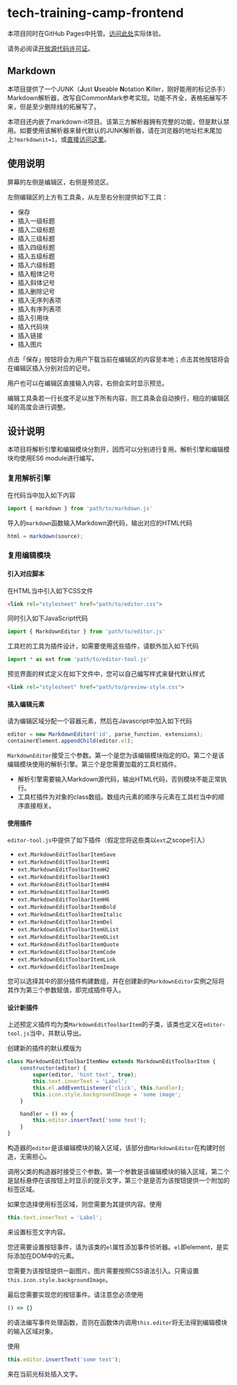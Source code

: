 # tech-training-camp-frontend

本项目同时在GitHub Pages中托管。[访问此处](https://milkfather.github.io/tech-training-camp-frontend/)实际体验。

请务必阅读[开放源代码许可证](./OSL.md)。

## Markdown
本项目提供了一个JUNK（**J**ust **U**seable **N**otation **K**iller，刚好能用的标记杀手）Markdown解析器，改写自CommonMark参考实现。功能不齐全，表格拓展写不来，但是至少删除线的拓展写了。

本项目还内嵌了markdown-it项目。该第三方解析器拥有完整的功能，但是默认禁用。如要使用该解析器来替代默认的JUNK解析器，请在浏览器的地址栏末尾加上`?markdownit=1`，或[直接访问这里](https://milkfather.github.io/tech-training-camp-frontend/dist/index.html?markdownit=1)。

## 使用说明
屏幕的左侧是编辑区，右侧是预览区。

左侧编辑区的上方有工具条，从左至右分别提供如下工具：
* 保存
* 插入一级标题
* 插入二级标题
* 插入三级标题
* 插入四级标题
* 插入五级标题
* 插入六级标题
* 插入粗体记号
* 插入斜体记号
* 插入删除记号
* 插入无序列表项
* 插入有序列表项
* 插入引用块
* 插入代码块
* 插入链接
* 插入图片

点击「保存」按钮将会为用户下载当前在编辑区的内容至本地；点击其他按钮将会在编辑区插入分别对应的记号。

用户也可以在编辑区直接输入内容，右侧会实时显示预览。

编辑工具条若一行长度不足以放下所有内容，则工具条会自动换行，相应的编辑区域的高度会进行调整。

## 设计说明
本项目将解析引擎和编辑模块分割开，因而可以分别进行复用。解析引擎和编辑模块均使用ES6 module进行编写。

### 复用解析引擎
在代码当中加入如下内容
```javascript
import { markdown } from 'path/to/markdown.js'
```

导入的`markdown`函数输入Markdown源代码，输出对应的HTML代码
```javascript
html = markdown(source);
```

### 复用编辑模块
#### 引入对应脚本
在HTML当中引入如下CSS文件
```html
<link rel="stylesheet" href="path/to/editor.css">
```
同时引入如下JavaScript代码
```javascript
import { MarkdownEditor } from 'path/to/editor.js'
```
工具栏的工具为插件设计，如需要使用这些插件，请额外加入如下代码
```javascript
import * as ext from 'path/to/editor-tool.js'
```
预览界面的样式定义在如下文件中，您可以自己编写样式来替代默认样式
```html
<link rel="stylesheet" href="path/to/preview-style.css">
```
#### 插入编辑元素
请为编辑区域分配一个容器元素，然后在Javascript中加入如下代码
```javascript
editor = new MarkdownEditor('id', parse_function, extensions);
containerElement.appendChild(editor.el);
```

`MarkdownEditor`接受三个参数。第一个是您为该编辑模块指定的ID。第二个是该编辑模块使用的解析引擎。第三个是您需要加载的工具栏插件。

* 解析引擎需要输入Markdown源代码，输出HTML代码，否则模块不能正常执行。
* 工具栏插件为对象的class数组。数组内元素的顺序与元素在工具栏当中的顺序直接相关。

#### 使用插件
`editor-tool.js`中提供了如下插件（假定您将这些类以`ext`之scope引入）
* `ext.MarkdownEditToolbarItemSave`
* `ext.MarkdownEditToolbarItemH1`
* `ext.MarkdownEditToolbarItemH2`
* `ext.MarkdownEditToolbarItemH3`
* `ext.MarkdownEditToolbarItemH4`
* `ext.MarkdownEditToolbarItemH5`
* `ext.MarkdownEditToolbarItemH6`
* `ext.MarkdownEditToolbarItemBold`
* `ext.MarkdownEditToolbarItemItalic`
* `ext.MarkdownEditToolbarItemDel`
* `ext.MarkdownEditToolbarItemUList`
* `ext.MarkdownEditToolbarItemOList`
* `ext.MarkdownEditToolbarItemQuote`
* `ext.MarkdownEditToolbarItemCode`
* `ext.MarkdownEditToolbarItemLink`
* `ext.MarkdownEditToolbarItemImage`

您可以选择其中的部分插件构建数组，并在创建新的`MarkdownEditor`实例之际将其作为第三个参数赋值，即完成插件导入。

#### 设计新插件
上述预定义插件均为类`MarkdownEditToolbarItem`的子类，该类也定义在`editor-tool.js`当中，并默认导出。

创建新的插件的默认模版为
```javascript
class MarkdownEditToolbarItemNew extends MarkdownEditToolbarItem {
    constructor(editor) {
        super(editor, 'hint text', true);
        this.text.innerText = 'Label';
        this.el.addEventListener('click', this.handler);
        this.icon.style.backgroundImage = 'some image';
    }

    handler = () => {
        this.editor.insertText('some text');
    }
}
```

构造器的`editor`是该编辑模块的输入区域，该部分由`MarkdownEditor`在构建时创造，无需担心。

调用父类的构造器时接受三个参数。第一个参数是该编辑模块的输入区域，第二个是鼠标悬停在该按钮上时显示的提示文字，第三个是是否为该按钮提供一个附加的标签区域。

如果您选择使用标签区域，则您需要为其提供内容。使用
```javascript
this.text.innerText = 'Label';
```
来设置标签文字内容。

您还需要设置按钮事件，请为该类的`el`属性添加事件侦听器。`el`即element，是实际添加在DOM中的元素。

您需要为该按钮提供一副图片。图片需要按照CSS语法引入。只需设置`this.icon.style.backgroundImage`。

最后您需要实现您的按钮事件。请注意您必须使用
```javascript
() => {}
```
的语法编写事件处理函数，否则在函数体内调用`this.editor`将无法得到编辑模块的输入区域对象。

使用
```javascript
this.editor.insertText('some text');
```
来在当前光标处插入文字。
